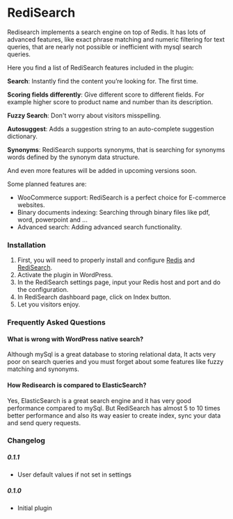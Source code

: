 # RediSearch

Redisearch implements a search engine on top of Redis. It has lots of advanced features, like exact phrase matching and numeric filtering for text queries, that are nearly not possible or inefficient with mysql search queries.

Here you find a list of RediSearch features included in the plugin:

**Search**: Instantly find the content you’re looking for. The first time.

**Scoring fields differently**: Give different score to different fields. For example higher score to product name and number than its description.

**Fuzzy Search**: Don't worry about visitors misspelling.

**Autosuggest**: Adds a suggestion string to an auto-complete suggestion dictionary.

**Synonyms**: RediSearch supports synonyms, that is searching for synonyms words defined by the synonym data structure.

And even more features will be added in upcoming versions soon.

Some planned features are:

*   WooCommerce support: RediSearch is a perfect choice for E-commerce websites.
*   Binary documents indexing: Searching through binary files like pdf, word, powerpoint and ...
*   Advanced search: Adding advanced search functionality.

### Installation
1. First, you will need to properly install and configure [Redis](https://redis.io/topics/quickstart) and [RediSearch](https://oss.redislabs.com/redisearch/Quick_Start/).
2. Activate the plugin in WordPress.
3. In the RediSearch settings page, input your Redis host and port and do the configuration.
4. In RediSearch dashboard page, click on Index button.
5. Let you visitors enjoy.


### Frequently Asked Questions

#### What is wrong with WordPress native search?

Although mySql is a great database to storing relational data, It acts very poor on search queries and you must forget about some features like fuzzy matching and synonyms.

#### How Redisearch is compared to ElasticSearch?

Yes, ElasticSearch is a great search engine and it has very good performance compared to mySql. But RediSearch has almost 5 to 10 times better performance and also its way easier to create index, sync your data and send query requests.

### Changelog


##### 0.1.1
* User default values if not set in settings

##### 0.1.0
* Initial plugin
